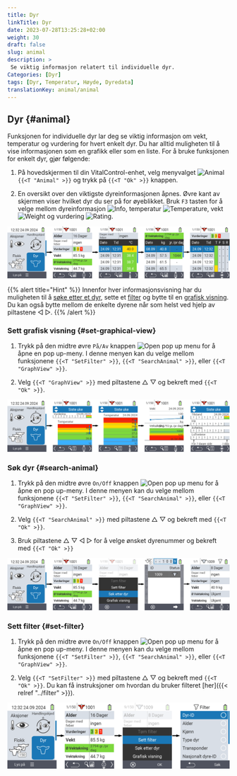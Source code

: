 ```yaml
---
title: Dyr
linkTitle: Dyr
date: 2023-07-28T13:25:28+02:00
weight: 30
draft: false
slug: animal
description: >
 Se viktig informasjon relatert til individuelle dyr.
Categories: [Dyr]
tags: [Dyr, Temperatur, Høyde, Dyredata]
translationKey: animal/animal
---
```

## Dyr {#animal}

Funksjonen for individuelle dyr lar deg se viktig informasjon om vekt, temperatur og vurdering for hvert enkelt dyr. Du har alltid muligheten til å vise informasjonen som en grafikk eller som en liste. For å bruke funksjonen for enkelt dyr, gjør følgende:

1. På hovedskjermen til din VitalControl-enhet, velg menyvalget <img src="/icons/main/animal.svg" width="35" align="bottom" alt="Animal" /> `{{<T "Animal" >}}` og trykk på `{{<T "Ok" >}}` knappen.

2. En oversikt over den viktigste dyreinformasjonen åpnes. Øvre kant av skjermen viser hvilket dyr du ser på for øyeblikket. Bruk `F3` tasten for å velge mellom dyreinformasjon <img src="/icons/footer/info.svg" width="20" align="bottom" alt="Info" />, temperatur <img src="/icons/actions/temperature.svg" width="10" align="bottom" alt="Temperature" />, vekt <img src="/icons/actions/weight.svg" width="20" align="bottom" alt="Weight" /> og vurdering <img src="/icons/actions/rating.svg" width="25" align="bottom" alt="Rating" />.

![VitalControl: Meny Dyr](images/list.png "Vis som en liste")

{{% alert title="Hint"  %}}
Innenfor hver informasjonsvisning har du muligheten til å [søke etter et dyr](#search-animal), sette et [filter](#set-filter) og bytte til en [grafisk visning](#set-graphical-view).
Du kan også bytte mellom de enkelte dyrene når som helst ved hjelp av piltastene ◁ ▷.
{{% /alert %}}

### Sett grafisk visning {#set-graphical-view}

1. Trykk på den midtre øvre `På/Av` knappen <img src="/icons/footer/search_chart.svg" width="40" align="bottom" alt="Open pop up menu" /> for å åpne en pop up-meny. I denne menyen kan du velge mellom funksjonene `{{<T "SetFilter" >}}`, `{{<T "SearchAnimal" >}}`, eller `{{<T "GraphView" >}}`.


2. Velg `{{<T "GraphView" >}}` med piltastene △ ▽ og bekreft med `{{<T "Ok" >}}`.

![VitalControl: Menu Animal](images/graphic.png "Representation as a graphic")

### Søk dyr {#search-animal}

1. Trykk på den midtre øvre `On/Off` knappen <img src="/icons/footer/search_chart.svg" width="40" align="bottom" alt="Open pop up menu" /> for å åpne en pop up-meny. I denne menyen kan du velge mellom funksjonene `{{<T "SetFilter" >}}`, `{{<T "SearchAnimal" >}}`, eller `{{<T "GraphView" >}}`.

2. Velg `{{<T "SearchAnimal" >}}` med piltastene △ ▽ og bekreft med `{{<T "Ok" >}}`.

3. Bruk piltastene △ ▽ ◁ ▷ for å velge ønsket dyrenummer og bekreft med `{{<T "Ok" >}}`

![VitalControl: Menu Animal](images/search.png "Search animal")

### Sett filter {#set-filter}

1. Trykk på den midtre øvre `On/Off` knappen <img src="/icons/footer/search_chart.svg" width="40" align="bottom" alt="Open pop up menu" /> for å åpne en pop up-meny. I denne menyen kan du velge mellom funksjonene `{{<T "SetFilter" >}}`, `{{<T "SearchAnimal" >}}`, eller `{{<T "GraphView" >}}`.

2. Velg `{{<T "SetFilter" >}}` med piltastene △ ▽ og bekreft med `{{<T "Ok" >}}`.
Du kan få instruksjoner om hvordan du bruker filteret [her]({{< relref "../filter" >}}).

![VitalControl: Menu Animal](images/filter.png "Set filter")
